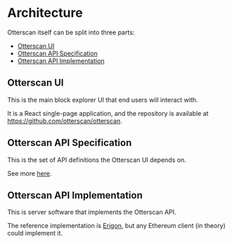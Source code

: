 # Architecture

Otterscan itself can be split into three parts:

- [Otterscan UI](#otterscan-ui)
- [Otterscan API Specification](#otterscan-api-specification)
- [Otterscan API Implementation](#otterscan-api-implementation)

## Otterscan UI

This is the main block explorer UI that end users will interact with.

It is a React single-page application, and the repository is available at <https://github.com/otterscan/otterscan>.

## Otterscan API Specification

This is the set of API definitions the Otterscan UI depends on.

See more [here](../api-docs).

## Otterscan API Implementation

This is server software that implements the Otterscan API.

The reference implementation is [Erigon](https://github.com/erigontech/erigon), but any Ethereum client (in theory) could implement it.
